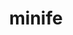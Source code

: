 ---
title: "minife"
layout: cache
categories: [package, v0.18]
meta: {"versions": ["2.1.0"], "compilers": ["gcc@=7.3.1"], "oss": ["amzn2"], "platforms": ["linux"], "targets": ["aarch64", "graviton2", "x86_64_v3", "x86_64_v4"], "stacks": ["aws-ahug", "aws-ahug-aarch64"], "num_specs": 8, "num_specs_by_stack": {"aws-ahug": 4, "aws-ahug-aarch64": 4}}
spec_details: [{"hash": "3tzlcntyazci6f25wj7ybrvpq3yhzuhl", "compiler": "gcc@=7.3.1", "versions": ["2.1.0"], "os": "amzn2", "platform": "linux", "target": "x86_64_v3", "variants": ["build=ref"], "stacks": ["aws-ahug"], "size": "-", "tarball": "https://binaries.spack.io/releases/v0.18/build_cache/linux-amzn2-x86_64_v3/gcc-7.3.1/minife-2.1.0/linux-amzn2-x86_64_v3-gcc-7.3.1-minife-2.1.0-3tzlcntyazci6f25wj7ybrvpq3yhzuhl.spack"}, {"hash": "igrufa4454vfk7ur6cz4t7pctf6k3rzm", "compiler": "gcc@=7.3.1", "versions": ["2.1.0"], "os": "amzn2", "platform": "linux", "target": "x86_64_v3", "variants": ["build=ref"], "stacks": ["aws-ahug"], "size": "-", "tarball": "https://binaries.spack.io/releases/v0.18/build_cache/linux-amzn2-x86_64_v3/gcc-7.3.1/minife-2.1.0/linux-amzn2-x86_64_v3-gcc-7.3.1-minife-2.1.0-igrufa4454vfk7ur6cz4t7pctf6k3rzm.spack"}, {"hash": "ibd4kybfituxcarmda5mdm5iba7uld5s", "compiler": "gcc@=7.3.1", "versions": ["2.1.0"], "os": "amzn2", "platform": "linux", "target": "x86_64_v4", "variants": ["build=ref"], "stacks": ["aws-ahug"], "size": "-", "tarball": "https://binaries.spack.io/releases/v0.18/build_cache/linux-amzn2-x86_64_v4/gcc-7.3.1/minife-2.1.0/linux-amzn2-x86_64_v4-gcc-7.3.1-minife-2.1.0-ibd4kybfituxcarmda5mdm5iba7uld5s.spack"}, {"hash": "jk2p7ms2h7pqpdo3jrtkmgbj7n5rr27v", "compiler": "gcc@=7.3.1", "versions": ["2.1.0"], "os": "amzn2", "platform": "linux", "target": "aarch64", "variants": ["build=ref"], "stacks": ["aws-ahug-aarch64"], "size": "-", "tarball": "https://binaries.spack.io/releases/v0.18/build_cache/linux-amzn2-aarch64/gcc-7.3.1/minife-2.1.0/linux-amzn2-aarch64-gcc-7.3.1-minife-2.1.0-jk2p7ms2h7pqpdo3jrtkmgbj7n5rr27v.spack"}, {"hash": "4g4pf4yapsyjgmozkbzq3y76brngqdke", "compiler": "gcc@=7.3.1", "versions": ["2.1.0"], "os": "amzn2", "platform": "linux", "target": "x86_64_v4", "variants": ["build=ref"], "stacks": ["aws-ahug"], "size": "-", "tarball": "https://binaries.spack.io/releases/v0.18/build_cache/linux-amzn2-x86_64_v4/gcc-7.3.1/minife-2.1.0/linux-amzn2-x86_64_v4-gcc-7.3.1-minife-2.1.0-4g4pf4yapsyjgmozkbzq3y76brngqdke.spack"}, {"hash": "cd2asawqxlm6ety2uvai5nk4yww62rb2", "compiler": "gcc@=7.3.1", "versions": ["2.1.0"], "os": "amzn2", "platform": "linux", "target": "aarch64", "variants": ["build=ref"], "stacks": ["aws-ahug-aarch64"], "size": "-", "tarball": "https://binaries.spack.io/releases/v0.18/build_cache/linux-amzn2-aarch64/gcc-7.3.1/minife-2.1.0/linux-amzn2-aarch64-gcc-7.3.1-minife-2.1.0-cd2asawqxlm6ety2uvai5nk4yww62rb2.spack"}, {"hash": "fxvn2hoo6xnv6z6autfwtq4vtq6xulhh", "compiler": "gcc@=7.3.1", "versions": ["2.1.0"], "os": "amzn2", "platform": "linux", "target": "graviton2", "variants": ["build=ref"], "stacks": ["aws-ahug-aarch64"], "size": "-", "tarball": "https://binaries.spack.io/releases/v0.18/build_cache/linux-amzn2-graviton2/gcc-7.3.1/minife-2.1.0/linux-amzn2-graviton2-gcc-7.3.1-minife-2.1.0-fxvn2hoo6xnv6z6autfwtq4vtq6xulhh.spack"}, {"hash": "5jzwv7zpqegkokjk77ppvrt37ogr7sm6", "compiler": "gcc@=7.3.1", "versions": ["2.1.0"], "os": "amzn2", "platform": "linux", "target": "graviton2", "variants": ["build=ref"], "stacks": ["aws-ahug-aarch64"], "size": "-", "tarball": "https://binaries.spack.io/releases/v0.18/build_cache/linux-amzn2-graviton2/gcc-7.3.1/minife-2.1.0/linux-amzn2-graviton2-gcc-7.3.1-minife-2.1.0-5jzwv7zpqegkokjk77ppvrt37ogr7sm6.spack"}]
---